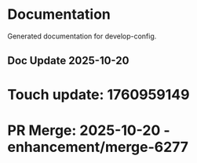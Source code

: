 # Documentation

Generated documentation for develop-config.

## Doc Update 2025-10-20

# Touch update: 1760959149

# PR Merge: 2025-10-20 - enhancement/merge-6277
